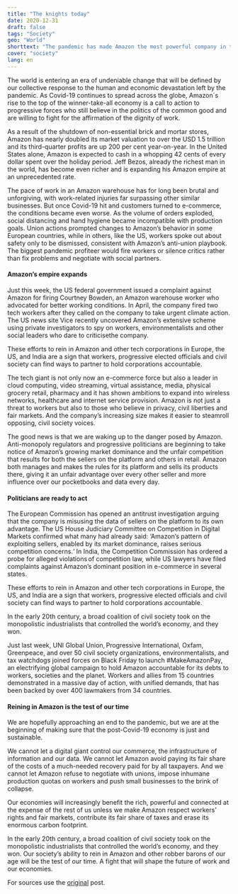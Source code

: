 ```yaml
---
title: "The knights today"
date: 2020-12-31
draft: false
tags: "Society"
geo: "World"
shorttext: "The pandemic has made Amazon the most powerful company in the world. We need to put a stop to its harmful practices"
cover: "society"
lang: en
---
```


The world is entering an era of undeniable change that will be defined by our collective response to the human and economic devastation left by the pandemic. As Covid-19 continues to spread across the globe, Amazon´s rise to the top of the winner-take-all economy is a call to action to progressive forces who still believe in the politics of the common good and are willing to fight for the affirmation of the dignity of work.

As a result of the shutdown of non-essential brick and mortar stores,  Amazon has nearly doubled its market valuation to over the USD 1.5 trillion and its third-quarter profits are up 200 per cent year-on-year. In the United States alone, Amazon is expected to cash in a whopping 42 cents of every dollar spent over the holiday period. Jeff Bezos, already the richest man in the world, has become even richer and is expanding his Amazon empire at an unprecedented rate.

The pace of work in an Amazon warehouse has for long been brutal and unforgiving, with work-related injuries far surpassing other similar businesses. But once Covid-19 hit and customers turned to e-commerce, the conditions became even worse. As the volume of orders exploded, social distancing and hand hygiene became incompatible with production goals. Union actions prompted changes to Amazon’s behavior in some European countries, while in others, like the US, workers spoke out about safety only to be dismissed, consistent with Amazon’s anti-union playbook. The biggest pandemic profiteer would fire workers or silence critics rather than fix problems and negotiate with social partners.

#### Amazon’s empire expands

Just this week, the US federal government issued a complaint against Amazon for firing Courtney Bowden, an Amazon warehouse worker who advocated for better working conditions. In April, the company fired two tech workers after they called on the company to take urgent climate action. The US news site Vice recently uncovered Amazon’s extensive scheme using private investigators to spy on workers, environmentalists and other social leaders who dare to criticisethe company.

These efforts to rein in Amazon and other tech corporations in Europe, the US, and India are a sign that workers, progressive elected officials and civil society can find ways to partner to hold corporations accountable.

The tech giant is not only now an e-commerce force but also a leader in cloud computing, video streaming, virtual assistance, media, physical grocery retail, pharmacy and it has shown ambitions to expand into wireless networks, healthcare and internet service provision. Amazon is not just a threat to workers but also to those who believe in privacy, civil liberties and fair markets. And the company’s increasing size makes it easier to steamroll opposing, civil society voices.

The good news is that we are waking up to the danger posed by Amazon. Anti-monopoly regulators and progressive politicians are beginning to take notice of Amazon’s growing market dominance and the unfair competition that results for both the sellers on the platform and others in retail. Amazon both manages and makes the rules for its platform and sells its products there, giving it an unfair advantage over every other seller and more influence over our pocketbooks and data every day.

#### Politicians are ready to act

The European Commission has opened an antitrust investigation arguing that the company is misusing the data of sellers on the platform to its own advantage. The US House Judiciary Committee on Competition in Digital Markets confirmed what many had already said: ‘Amazon’s pattern of exploiting sellers, enabled by its market dominance, raises serious competition concerns.‘ In India, the Competition Commission has ordered a probe for alleged violations of competition law, while US lawyers have filed complaints against Amazon’s dominant position in e-commerce in several states.

These efforts to rein in Amazon and other tech corporations in Europe, the US, and India are a sign that workers, progressive elected officials and civil society can find ways to partner to hold corporations accountable.

In the early 20th century, a broad coalition of civil society took on the monopolistic industrialists that controlled the world’s economy, and they won.

Just last week, UNI Global Union, Progressive International, Oxfam, Greenpeace, and over 50 civil society organizations, environmentalists, and tax watchdogs joined forces on Black Friday to launch #MakeAmazonPay, an electrifying global campaign to hold Amazon accountable for its debts to workers, societies and the planet. Workers and allies from 15 countries demonstrated in a massive day of action, with unified demands, that has been backed by over 400 lawmakers from 34 countries.

#### Reining in Amazon is the test of our time

We are hopefully approaching an end to the pandemic, but we are at the beginning of making sure that the post-Covid-19 economy is just and sustainable.

We cannot let a digital giant control our commerce, the infrastructure of information and our data. We cannot let Amazon avoid paying its fair share of the costs of a much-needed recovery paid for by all taxpayers. And we cannot let Amazon refuse to negotiate with unions, impose inhumane production quotas on workers and push small businesses to the brink of collapse.

Our economies will increasingly benefit the rich, powerful and connected at the expense of the rest of us unless we make Amazon respect workers’ rights and fair markets, contribute its fair share of taxes and erase its enormous carbon footprint.

In the early 20th century, a broad coalition of civil society took on the monopolistic industrialists that controlled the world’s economy, and they won. Our society’s ability to rein in Amazon and other robber barons of our age will be the test of our time. A fight that will shape the future of work and our economies.

For sources use the [original](http://silviosiefke.de/blog/2020/12/31/die-ritter-heute/) post.
